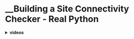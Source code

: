 # __Building a Site Connectivity Checker - Real Python

<details> <summary><b>videos</b></summary>

<br>


> <details> <summary>01. Building a Site Connectivity Checker (Overview)</summary>
>
> <br>
>
> - Notes:
>
> ```sh
> # comment
> $_ whoami
> foo
> ```
>
> <details> <summary><em>Transcript ES:</em></summary>
>
> <br>
>
>  construir un verificador de conductividad del sitio en python
construir un verificador de conectividad lateral en python
es un proyecto interesante para subir de nivel
sus habilidades
con este proyecto integrará conocimientos
relacionados con el manejo de solicitudes http
crear una interfaz de línea de comando es
y organizar el código de sus aplicaciones usando prácticas comunes
python en voz alta
al crear este proyecto, aprenderá cómo
las características asincrónicas de Python pueden ayudarlo a manejar
con las solicitudes moto http de manera eficiente
en este curso aprenderá cómo
crear una interfaz de línea de comando es usando pythons
no pasan
verifique que el sitio web esté en línea usando pythons
cliente de documentación http de la biblioteca estándar
implemente verificaciones síncronas para múltiples sitios web
verifique si el sitio web está en línea usando
la biblioteca de terceros io http
e implemente asíncrono busca múltiples web
sitios
para aprovechar al máximo este proyecto
necesita conocer los conceptos básicos de
manejo de solicitudes http sts y usando nuestro poder
para crear ver aliados
también debe estar familiarizado con el
creo que debo el módulo y el
un fregadero y espero palabras clave pero
no se preocupe, los temas a lo largo del curso
se presentarán en un paso a paso
paso a paso para que puedas comprender
a medida que avanzas
además, puedes descargar el código fuente completo
para el proyecto como parte de
los materiales del curso incluidos
así que ahora sabes lo que se va a cubrir
comencemos
>
> </details>
>
> </details>

<br>


> <details> <summary>02. Understanding the Project Details</summary>
>
> <br>
>
> - note 1
>
> ```sh
> # comment
> $_ whoami
> foo
> ```
>
> <details> <summary><em>Transcript ES:</em></summary>
>
> <br>
>
>  detalles del proyecto
en este curso creas una aplicación
que verifica si uno o más sitios web
están en línea en un momento dado el
apu toma una lista de años objetivo
que la línea de comando y los verifica
para conectividad, ya sea sincrónica lee o asíncrono
lee
en la pantalla puede ver la aplicación
en acción
la verificación de conductividad del sitio puede tomar
uno o más euros que el comando
línea a luego crea una lista interna
de urinarios objetivo y los verifica en busca de
conectividad emitiendo solicitudes http y procesamiento
las respuestas correspondientes
la aplicación de verificación de conectividad de su sitio web proporcionará
algunas opciones para un comando mínimo
interfaz de línea, también conocida como ver
aliado, aquí hay un resumen de estas opciones
usted está despierto le permite
proporcionar uno o más urinarios objetivo en
la línea de comando
f o el archivo de entrada le permite
suministrar un archivo que contiene una lista de
su casa para comprobar
a o asíncrono permite que ejecute
las comprobaciones de conectividad asincrónicas lee
por defecto la aplicación ejecutará las
comprobaciones de conectividad sincrónicas lee en otras palabras
realizará las comprobaciones una después de
otra
con la opción a o asincrónica usted
puede modificar este comportamiento y hacer la
aplicación ejecuta las comprobaciones de conectividad al mismo tiempo que
hace esto, aprovechará las funciones asincrónicas de pythons
y la biblioteca io http de terceros
parte
este modo puede hacer que la conectividad de su sitio web
compruebe una forma más rápida y eficiente, especialmente
cuando tiene una larga lista de
usted debe verificar
internamente su aplicación usará el estándar
library http doc client mojo para crear
una conexión a su sitio web de destino
una vez que tenga una conexión, entonces
puede realizar una solicitud http a
 sitio web que, con suerte, reaccionará con una
respuesta apropiada
si la solicitud tiene éxito entonces
sabrá que el sitio está en línea de lo contrario
usted sabe que el sitio está fuera de línea
para mostrar el resultado de cada conectividad
verifique en su pantalla que proporcione su
aplicación para obtener un resultado con un formato agradable que
hará que los usuarios se sientan atractivos
el proyecto que está construyendo este curso
requerirá familiaridad con programación general de python
además, el conocimiento básico de los siguientes temas
será útil para comprender
lo que está sucediendo en el código que dirá
manejando excepciones en python
trabajando con archivos, la instrucción with y
una ruta de ese módulo
 manejar la solicitud http con la biblioteca estándar o
herramientas de terceros
crear aplicaciones i de venta con el pasado
módulo y usar las funciones asincrónicas de python
conocer los conceptos básicos de io http
la biblioteca de terceros también sería un
plus pero no es un requisito
 sin embargo, si aún no tiene todo este
conocimiento, está bien, puede
aprender más si sigue adelante y le da
un proyecto para llevar a cabo. formas
descargue el código completo como parte de
los materiales del proyecto para usar su comparación
si tiene un problema que
no puede resolver
con esta breve descripción general de su sitio web
conectividad verifique un proyecto y los requisitos previos
usted Estás casi listo para comenzar a envenenar y
divertirte mientras codificas, pero primero
necesitas crear un entorno de trabajo adecuado
y configurar tus proyectos en voz alta y
eso es lo que cubrirás en la
próxima parte del curso
>
> </details>
>
> </details>

<br>


> <details> <summary>03. Setting Up the Development Environment</summary>
>
> <br>
>
> - note 1
>
> ```sh
> # comment
> $_ whoami
> foo
> ```
>
> <details> <summary><em>Transcript ES:</em></summary>
>
> <br>
>
>  configure el entorno de desarrollo
la primera parte para el personal es crear
un entorno virtual para el proyecto a
el entorno virtual proporciona un intérprete de python aislado
y un espacio para almacenar sus proyectos
dependencies
para obtener más información sobre los entornos virtuales, consulte este
real curso de python
para comenzar, siga adelante y cree un
directorio raíz del código del proyecto rp checker en
el proyecto escolar
luego se trasladó a este directorio y ejecute
los siguientes comandos en el comando de su sistema
línea o terminal
aquí está creando y activando el virtual
environment usando windows
y está creando y activando el virtual
environment o linux o mac o s
en ambos, el primero que llega
crea un python virtual
environment completamente funcional llamado v y dentro de los proyectos
directorio raíz
el segundo el comando cual es la diferencia
entre windows o mac o s activa
el entorno
ahora ejecuta el siguiente comando para instalar
las dependencias de proyectos con pip su estándar
gestor de paquetes de python
con este comando instalas ai http
en tu entorno virtual usas esta
biblioteca de terceros junto con pythons a
características de fregadero en la aplicación
nota en esta causa python tres
punto diez se usa junto con a
io http tres punto ocho punto uno
en este curso se ejecuta cualquier código
en un rapper de python se mostrará
usando be python y rappel que
proporciona una serie de mejoras sobre el
estándar pasteles y uno que incluye códigos de color
sin embargo, todo el código que
ve en ejecución funcionará en el sorteo estándar
python al que puede acceder
escribiendo envenenar en su símbolo del sistema
python es sorprendentemente flexible cuando se trata
de estructurar aplicaciones puede encontrar
estructuras bastante diferentes de un proyecto a otro
por pequeña que sea la instalación de un precio y
los proyectos suelen tener un solo paquete que
a menudo se llama después del proyecto en sí
siguiendo esta práctica, puede organizar su
aplicación utilizando la estructura de directorios que se ve
en la pantalla
puede usar cualquier nombre para este
proyecto y su paquete principal en este
curso, el proyecto se llamará are
checker como una combinación de python real
y verificador que señala las aplicaciones
funcionalidad principal
el archivo Léame a m d
contendrá la descripción del proyecto y las instrucciones
para instalar y ejecutar la aplicación
agregar un archivo Léame a su
proyecto es un las mejores prácticas en programación
especialmente si está planeando lanzar el
proyecto como una solución de código abierto
para obtener más información sobre cómo escribir un buen archivo de lectura
vea cómo escribir
una gran sensación de lectura obtenga top
proyectos en el enlace visto en la pantalla
el archivo de recuperación e inicio txt
mantendrá la lista de sus proyectos externos
dependencias en este caso solo necesita
la biblioteca io http porque el resto
de los dedos de los pies y los módulos que 
usará están disponibles desde el primer momento
en la biblioteca estándar de python
puede usar este otoño para reproducir automáticamente
el precio y el entorno virtual adecuados
para su aplicación usando pip el administrador de paquetes estándar
python
puede crear requisitos punto ticks t
utilizando la salida de pip como
visto en la pantalla
tenga en cuenta que no agregará contenido
el léame a md otoño y
este curso, pero está incluido en
los materiales del curso que puede descargue
dentro de op paycheck un directorio que
tiene los siguientes archivos
dunder a net dot p y habilita
rp checker como un paquete de python
dundee llamado p y funciona como un
script de punto de entrada para la aplicación check
don't p y proporciona el núcleo de aplicaciones
funcionalidades y venta no pago por qué
contiene una interfaz de línea de comandos para
aplicación
puede crear estos archivos vacíos
desde la línea de comandos en windows
o en mac o s y linux
now ev todo está en su lugar puede
comenzar a escribir código esto es lo que
hará en la siguiente parte de
el paso elevado creará un núcleo
funcionalidad el proyecto verificando si un sitio
está en línea o no
>
> </details>
>
> </details>

<br>


> <details> <summary>04. Checking a Website's Connectivity</summary>
>
> <br>
>
> - note 1
>
> ```sh
> # comment
> $_ whoami
> foo
> ```
>
> <details> <summary><em>Transcript ES:</em></summary>
>
> <br>
>
>  verifique la conectividad de un sitio web en python
en este punto, debe tener un
entorno virtual de python adecuado con sus proyectos
dependencias instaladas en un directorio de proyecto que contenga
todos los archivos que usó durante
el curso, así que es hora de comenzar
codificación
 antes de saltar a las cosas divertidas, vaya
adelante y agregue el número de versión de la aplicación
al módulo dunder a no paga
por qué y usted es un cheque de pago a
paquete como se ve en la pantalla
la constante de nivel de módulo de versión dunder cómo
proyectos de trabajo número de versión actual porque está
creando una nueva y la
versión inicial está establecida en cero punto uno
punto cero con esta configuración mínima
puede comenzar a implementar su conectividad revisando
funcionalidad
hay varios puntos y herramientas y
 bibliotecas que puede usar para verificar
si un sitio web está en línea en un
momento dado, por ejemplo, una opción popular
es la solicitud de biblioteca de terceros que
le permite realizar solicitudes http usando
un usuario legible por humanos, sin embargo
el uso de solicitudes tiene el inconveniente de instalar
una biblioteca externa solo para usted
una parte mínima de su funcionalidad,
sería más eficiente encontrar una
toll apropiada en un estándar de python biblioteca
con un vistazo rápido a la estándar
biblioteca encontrará el paquete you are a
lip que proporciona varios módulos para
manejar solicitudes http, por ejemplo, para verificar
si los sitios web en línea pueden
usar la función está abierto from
the euro lleva el módulo de solicitudes como
se ve en la pantalla
the you are i'll open función toma
a todos ustedes y lo abre devolviendo
su contenido como una cadena o solicitud
objeto pero solo necesita verificar
si el el sitio web está en línea dijo que descargar
toda la página sería un desperdicio
necesita algo más eficiente
¿qué pasa con todo eso le da un
control de nivel inferior sobre su solicitud http
ahí es donde el módulo http no sube
viene en este módulo proporciona la http
clase de conexión que representa una conexión a un
servidor http dado. La conexión http tiene un método
de solicitud que le permite
realizar solicitudes http usando los diferentes métodos
http para este proyecto, puede
usar el encabezado http método para solicitar
una respuesta que contenga solo los encabezados
de los sitios web de destino
esta opción reducirá la cantidad de
datos para descargar, lo que hará que su verificación de conectividad
sea más eficiente
en este punto, tiene una
idea clara de la peaje para usar ahora
puedes ir a hacer algunas pruebas rápidas
adelante y ejecutar el siguiente código
en una sesión interactiva de python
primera conexión http se importa
y luego se crea una instancia de conexión
dirigido a una canalización hey al sitio web de la organización
usando puerto ochenta, que es el predeterminado
puerto http, el argumento de tiempo de espera proporciona
el número de segundos de espera antes de cronometrar
la conexión
a continuación, realiza una solicitud por adelantado en el
ro del sitio Utilice la barra oblicua directa de la ruta usando el método
no solicitar
para obtener una respuesta real del
servidor al que llamó no obtenga respuesta en
el objeto de conexión
puede inspeccionar los encabezados de respuesta mediante
llamando no obtenga encabezados
 la conectividad del sitio web a cuadros solo necesita
crear una conexión y seguir adelante
solicitar si la solicitud es exitosa que
el sitio web de destino está en línea
de lo contrario, el sitio está fuera de línea
en el último caso sería
apropiado para mostrar un mensaje de error to
the user
next open check adult poi and your
editor y agregue el código que se ve en
screen
esta línea importa la conexión http de http
cliente esta es la clase que usó
para establecer una conexión con el objetivo
sitio web como se ve anteriormente
siguiente que pasaré es importada esta función
lo ayudará a pasar ese objetivo su
casa
hey, usted define que el sitio está en línea que
toma un euro y un argumento de tiempo de espera
el argumento oral se mantiene es una cadena
que representa el cero del sitio web y el tiempo de espera
cómo la cantidad de segundos de espera
antes de que se agote el tiempo de los intentos de conexión
esto define una instancia de excepción genérica como
un marcador de posición
aquí se define una variable pasiva que contiene
el resultado de pasar el objetivo euro
usando su i'll pass
esta línea usa el operador o para
extraer el nombre de la casa de su objetivo
euro
esta estrella un bucle for sobre el
http un https pausa esto por qué usted
puede verificar si el sitio web es disponible
en cualquiera de los dos puertos
esto crea una instancia de http puede realmente
utilizar el puerto de host y el tiempo de espera como
argumentos
hey, usted define un intento excepto finalmente
declaración
el bloque de intentos intenta avanzar
solicitar el sitio web de destino llamando al
 método de solicitudes si las solicitudes tienen éxito entonces
la función devuelve verdadero
si ocurre una excepción entonces el bloque excepto
mantiene una referencia a esa excepción
en error
el bloque finalmente cierra el conexión para
liberar los recursos requeridos esto sucede independientemente
de si ocurre una excepción asegurando que
la conexión se cierra
esta última línea genera una excepción almacenada en
error si el salto finaliza sin una
solicitud exitosa
el sitio está en línea la función devuelve verdadero
si el sitio web de destino está disponible en línea
de lo contrario genera una excepción que señala
el problema que encontró este último comportamiento
es conveniente porque necesita mostrar
y un mensaje de error informativo cuando el sitio
es un en línea
para probar fuera de él está en línea ejecutar
el siguiente código y un python interactivo
sesión iniciada en el directorio del proyecto
a primera vista está en línea se importa de
el verificador rp verifique un module
luego llamas a la función con python
los ogros son un argumento
porque la función devuelve verdadero, sabes
que los científicos objetivo están en línea
hey, llamas al sitio está en línea con
un sitio web no existente como objetivo
jarrell
en este caso la función genera una
excepción que puede capturar más tarde y
procesar para mostrar un mensaje de error a
el usuario
ha implementado la función principal de la aplicación nalidad de
comprobar la conectividad de un sitio web ahora puede
continuar con el proyecto configurando
su interfaz de línea de comandos y eso es lo que
será en la próxima parte de
>
> </details>
>
> </details>

<br>


> <details> <summary>05. Creating the Command-Line Interface</summary>
>
> <br>
>
> - note 1
>
> ```sh
> # comment
> $_ whoami
> foo
> ```
>
> <details> <summary><em>Transcript ES:</em></summary>
>
> <br>
>
>  creando la interfaz de línea de comandos
hasta ahora tiene una función operativa
le permite comprobar si un determinado
sitio web está en línea
al final de este paso,
tendrá una interfaz de línea de comandos mínima que le permitirá ver
 para ejecutar
la aplicación de comprobación de conectividad de su sitio web desde la
línea de comandos
la venta, incluiré opciones para
sacar una lista de sus activos
la línea de comandos y cargar una lista
de euros del archivo de ataques de la aplicación
también mostrará la resultados de verificación de conectividad
con un mensaje amigable para el usuario
para crear la venta de la aplicación si usted
usa no se pasa del estándar python
library
este módulo le permite crear aliados amigables para el usuario sin instalar ninguna dependencia externa
para comenzar escribe el
código repetitivo requerido para trabajar con nuestro
pase también codificará la opción para
radio en rieles desde la línea de comando
para construir la aplicación venta i sin
pase que necesita para crear una instancia de argumento
analizador para que pueda pasar
argumentos proporcionados en la línea de comando una vez
tiene un analizador de argumentos y luego 
puede comenzar a agregar argumentos y opciones a
usted puede navegar i
abrir la venta no orino why
fall y su editor y agregue el
código que se ve en la pantalla
primero importa nuestro módulo anterior
a continuación, crea el usuario de lectura, vea ally
args para mantener la funcionalidad relacionada con
el analizador de argumentos en un solo lugar
para construir el objeto analizador que usa
para argumentos
praga define el nombre del programa
descripción proporciona una descripción adecuada para la
aplicación esta descripción se mostrará cuando
llame a la aplicación con la ayuda
opción
después de crear el argumento pasa que agrega
a primero entrar en línea usando el método de argumento
ad subrayado este argumento
permitirá al usuario ingresar uno o
más. s
el resto de los argumentos para agregar
el argumento funciona de la siguiente manera
conoció los activos un nombre para el
argumento y el uso o los mensajes de ayuda
knox les dice a todos que acepten una
lista de argumentos de la línea de comando después del
usted o su i Cambiaré
tipo dice el tipo de datos de los
argumentos de la línea de comando que es una cadena en
este argumento
por defecto establece el argumento de la línea de comando en
una lista vacía por defecto
ayuda a proporcionar un mensaje de ayuda para el
usuario
finalmente la función devuelve un resultado de
llamar al método alex de guión bajo en
el objeto pasado
este método devuelve un espacio de nombre de
juez que contiene los argumentos pasados
otra opción valiosa para implementar en su
comprobación de conectividad del sitio es la capacidad
para cargar un lista de su casa
del archivo de ataques en su máquina local
para hacer esto, puede agregar un
segundo argumento come on lied que se
se activará con la entrada f o
marcas de archivo
esto se logra agregando un su argumento
esa función que ya creaste
aquí se usa el método de argumento de anuncio
con casi los mismos argumentos que se ve
anteriormente en este caso no estás usando
el argumento de los golpes porque quieres que la
aplicación acepte solo uno archivo de entrada
o la línea de comando
un componente esencial de cada aplicación que
interactúa con el uso de tres la
línea de comando es la salida de la aplicación
su aplicación necesita mostrar el resultado
de su operación al usuario entonces
esta característica es vital para garantizar una
buena experiencia de usuario la verificación de conectividad del sitio
no necesita un resultado muy complejo
solo necesita informar al usuario
sobre el estado actual de su consulta
sitio web
para implementar esta funcionalidad su código de
función resultado de la comprobación de visualización de código
de nuevo en venta no pago por qué
en la función al final
disfunción toma el resultado de la comprobación de conectividad el
la prueba de estambre condicional para ver si
resultado es verdadero en cuyo caso y
el mensaje en línea se imprime en la pantalla
si el resultado es amigos que la cláusula
else príncipe fuera de línea junto con una
flecha informa sobre el problema real que s
acaba de ocurrir
tenga en cuenta que el mensaje se acaba de ver
en la pantalla involucra caracteres Unicode de pulgar hacia arriba y
pulgar hacia abajo
cómo ingresa estos caracteres depende de
el sistema operativo que está usando que
los números Unicode se ven en la pantalla
y están disponibles en los materiales del curso
la verificación de conectividad del sitio web tiene una
interfaz de línea de comandos para permitir que el usuario
interactúe con la aplicación ahora es
el momento de poner todo junto en los
scripts de punto de entrada de las aplicaciones y eso es lo que
harás en la siguiente sección
del curso
>
> </details>
>
> </details>

<br>


> <details> <summary>06. Putting Everything Together</summary>
>
> <br>
>
> - note 1
>
> ```sh
> # comment
> $_ whoami
> foo
> ```
>
> <details> <summary><em>Transcript ES:</em></summary>
>
> <br>
>
>  juntando todo
Hasta ahora, la conectividad de su sitio verifica que un
proyecto tiene una función que verifica si
un sitio web está en línea y también
tiene una venta i que no pudo
construyó usando el módulo no aprobado
en En este paso, escribe el
código de pegamento el código que unirá todos
de estos componentes y hará que su
aplicación funcione como un comando completo
aplicación de línea
a
primero, comenzará configurando el script principal de
aplicaciones o secuencia de comandos de punto de entrada
una secuencia de comandos que contiene la función principal
y algún código de alto nivel que
lo ayudará a conectar el aliado de visualización en
el frente con la verificación de conectividad
funcionalidad en el backend
el siguiente paso y la creación de la aplicación
es para definir el script de punto de entrada
con una función principal adecuada para hacer
esto usa ese dunder main no
pee por qué el archivo que vive en el
todo el cheque de pago un paquete
incluyendo una caída principal de dunder en un
paquete de Python habilita y ou para ejecutar el
paquete empaqueta un programa ejecutable usando el
comando que se ve en la pantalla
para comenzar a completar hecho el principal no
p por qué con el código ábralo y
será editor al agregar el código
visto en la pantalla
 después de importar leer use un c l
i args del módulo say i
usted define la función principal de la aplicación
dentro de main encontrará algunas líneas
de código que aún no funciona
él es lo que el código debería hacer a menudo
provide la funcionalidad que falta
esta línea hace que la lectura use un c
argumentos aliados para pasar la línea de comando
argumentos el objeto de espacio de nombres resultante es
luego se almacena en los argumentos del usuario local
variable
esto reúne una lista de objetivos
urinarios llamando a un función de ayuda que
estarás codificando en un momento
oye, defines una declaración if para
comprueba si la lista de tu casa
está vacía
si ese es el caso, entonces el
si bloquea al príncipe y envía un mensaje de error a
el usuario y sale de la aplicación
esta línea invoca una f unación que toma
una lista de euros objetivo como un
argumento y ejecuta la comprobación de conectividad sobre
ocho cero como indica el nombre
esta función ejecutará las comprobaciones de conectividad
síncrono lee o uno tras otro de nuevo
estarás codificando esto función en un
momento
con main en su lugar, puede comenzar
codificando las piezas que faltan para que
funcione correctamente y eso es lo que estará
haciendo a continuación
>
> </details>
>
> </details>

<br>


> <details> <summary>07. Coding the Missing Pieces</summary>
>
> <br>
>
> - note 1
>
> ```sh
> # comment
> $_ whoami
> foo
> ```
>
> <details> <summary><em>Transcript ES:</em></summary>
>
> <br>
>
>  codificando las piezas que faltan
en la sección anterior vio la
creación del código de unión principal para
la aplicación en esta parte del
curso verá las funciones de desorden creadas
completando la funcionalidad inicial de la verificación
su aplicación
la conectividad del sitio compruébela 
podrá comprobar varios euros en
cada ejecución los usuarios alimentarán su otro
hacia fuera al enumerarlos en
la línea de comando proporcionándolos en un
archivo de texto o ambos
para crear la lista interna de objetivo
su casa el primer proceso de Apple, sí
i se proporcionó en la línea de comando
luego agregará un euro adicional algún
un archivo si alguno
él es el código que realiza estos lanzamientos y
devuelve una lista de activación de objetivos que
combina ambas fuentes la línea de comando y
el archivo de texto opcional
el primer positivo se importa para administrar la
ruta a la operación sabe que usted es
otro archivo
a continuación se agrega una función de ayuda con
lo siguiente código
esto define ceros que inicialmente almacena la
lista de euros siempre que el comando
línea
tenga en cuenta que si el uso no lo hace
suministra urinarios entonces será una
lista vacía
hey para encontrar un condicional que verifique
si un usuario ha proporcionado un euro
archivo
si es así, entonces el bloque if aumenta
la lista de destino su propio resultante
de la llamada lee que está fuera de
archivo con la caída proporcionada en el
argumentos del usuario argumento de la línea de comando del archivo de entrada
finalmente se devuelve la lista de euros
el guión bajo lee los euros del archivo ejecuta las
siguientes acciones
esto convierte un argumento de caída en un objeto de ruta de
ruta cumplida para facilitar
el procesamiento adicional
esta línea define una declaración condicional que
comprueba si el archivo actual es un
archivo real en el sistema de archivos local
realiza la verificación de la causa condicional
es el método de caída en la ruta
objeto
entonces el bloque if abre el archivo
y lee su contenido usando una lista t
comprensión
la lista de comprensión elimina cualquier espacio en blanco inicial y
posterior de cada línea para
evitar el procesamiento horas más tarde
este control condicional si se ha recolectado algún euro
si es así, esta línea devuelve
de la lista resultante de euros
de lo contrario, esto line prince y mensaje de error
para informar al usuario que el archivo de entrada
está vacío
la cláusula else prince un mensaje de error
para señalar que el archivo de entrada
no existe si la función se ejecuta sin
devolviendo una lista válida de su house
devuelve y vacía la lista
ese es un flujo de programa razonablemente complejo pero
ahora puede continuar con la parte final
de dunder main don't pay why
para ejecutar verificaciones de conectividad en múltiples web
sitios que necesita es justo a través de
 la lista de destino de su casa hace
los controles y muestra los resultados correspondientes
eso es lo que ve la función de control síncrono
a continuación en la pantalla
en primer lugar, actualiza sus importaciones agregando 
el sitio está en línea y muestra el resultado de la verificación
a continuación, se define la función de verificación síncrona
que toma una lista de sus demás
como argumentos
esta línea inicia un ciclo for the
ocho tasas sobre los euros objetivo
hey, usted define e inicializa el error que
contendrá un mensaje que se
mostrará si la aplicación no recibe una
respuesta del sitio web de destino
oye, tú defines una declaración de prueba excepto
que detecta cualquier excepción que pueda ocurrir
durante las comprobaciones de conectividad, estas comprobaciones son geniales
 el sitio está en línea con el objetivo su
lo usaré como argumento
estas líneas actualizan el resultado una vez
variables si ocurre un problema de conexión
esta línea entrenador muestra el resultado de verificación con
argumentos apropiados para mostrar la conectividad verifica
resultado en la pantalla
para terminar este archivo, agrega
lo típico si se hace, el nombre es
podría haber hecho el repetitivo principal
código
esta causa es principal cuando el módulo se
ejecuta como script o ejecutable programa
y detiene la ejecución del código si
alguna vez se importa a otro script
ha escrito mucho código sin
verlo en acción ha codificado la
conectividad del sitio verifique su venta i y
el script de punto de entrada ahora es hora
de probar la aplicación
antes de hacerlo, asegúrese de haber descargado
la muestra incluida que despertó el archivo dot txt
de los materiales del curso y colóquelo en
en el directorio de trabajo
ahora regrese a la línea come on
 una tecla ex el comando visto
en pantalla
primero ejecuta rp checker con el indicador
h que muestra un mensaje que explica
cómo usar la aplicación
luego puede ver el contenido de
el archivo de texto de muestra de euros
finalmente rp checker es ejecutar con la bandera
f y el archivo de euros de muestra
que ejecuta una verificación en varios importantes
sitios web
si ocurre un error durante la verificación
el nuevo recibe un mensaje en pantalla
con la información sobre qué está causando el
error
go adelante y tr y algunos otros euros
y funciones
por ejemplo, intente combinar euros que
la línea de comando con el de un
archivo de texto usando usted y f
cambia
verifique adicionalmente qué sucede cuando proporciona
una caída de euros que está vacía o inexistente
la comprobación de conectividad funciona bien pero
tiene un problema oculto la ejecución
el tiempo puede ser considerable si lo ejecutas
con una lista larga de destino
euros
esto es porque todas las comprobaciones
ejecutar sincrónico lee esperando que el sitio quiera
responda antes de iniciar la verificación en
sitio y así sucesivamente
con una larga lista de euros y
respuestas lentas del sitio, esto puede sumar
rápidamente
la solución a este problema es
ejecutar las comprobaciones asincrónicas ejecutan múltiples comprobaciones
al mismo tiempo
esto es posible porque la mayoría del
tiempo de ejecución de los programas está esperando respuestas
de los lados que se están comprobando
en la siguiente sección del curso
>
> </details>
>
> </details>

<br>


> <details> <summary>08. Checking Sites Asynchronously</summary>
>
> <br>
>
> - note 1
>
> ```sh
> # comment
> $_ whoami
> foo
> ```
>
> <details> <summary><em>Transcript ES:</em></summary>
>
> <br>
>
>  comprobando sitios asincrónicos tarde
al realizar las comprobaciones de conectividad en varios
sitios web al mismo tiempo a través de la programación asincrónica, usted
puede mejorar el rendimiento general de su
aplicación
para hacer esto, puede aprovechar
las funciones asincrónicas de python y el tercero io
http party library que ya has
instalado en el entorno virtual de tus proyectos
python supongamos que la programación asincrónica con el módulo a
sinclair y el sumidero en
unas palabras clave blancas en esta sección de
el curso tiene razón el código requerido
to haga que ejecute la conectividad
verifique de forma asíncrona lee usando estas herramientas
el primer paso para hacer que la verificación
a funcione al mismo tiempo es escribir y
una función receptora que le permita
realizar una única verificación de conectividad en un
sitio web dado
este será el equivalente asincrónico de
el sitio tiene una función en línea
regresa para comprobarlo p
y agrega el siguiente código
fir st usted en el registro importa a
cinco an io http
siguiente el sitio definido está en línea a
sink es una función de formación de hielo que toma
dos argumentos el euro para verificar y
la cantidad de segundos antes de la solicitud
timeout
esta línea define una instancia de excepción genérica
tiene un marcador de posición
esto define una variable pasiva que contiene el
resultado de pasar su euro de destino usando
tu te pasaré
esta línea usa el operador o para
extraer el nombre de host del objetivo
euro
 a continuación, define un bucle for sobre
el http en https juegos
esto le permitirá verificar si
el sitio web está disponible en cualquiera de ellos
esto lo usa como cadena para construir
un año usando su esquema actual
y el nombre de host
siguiente que defina y un sumidero con
declaración para manejar una instancia de ai http client
session esta clase es la
interfaz recomendada para realizar solicitudes http con io
http
estas líneas definen una declaración de prueba excepto
el bloque de prueba realiza y pondera
adelante las solicitudes al sitio web de destino mediante
llamando al encabezado en el objeto de la sesión
si las solicitudes tienen éxito, entonces la función
devuelve verdadero
el primero, excepto el cierre, detecta el error de tiempo de espera
excepciones y el sexo era a una nueva
instancia de excepción
 el segundo accept close detecta cualquier otra
excepciones y los días actualizan una variable en consecuencia
esta última línea genera una excepción almacenada en
error si el final finaliza sin una
solicitud exitosa
esta función asíncrona es similar a la
implementación del sitio en línea devuelve
true si el sitio web de destino está en línea
de lo contrario, genera una excepción que señala
el problema encontrado
la principal diferencia entre estas funciones es
ese sitio está en línea, un sumidero realiza
las solicitudes http son asincrónicas usando la biblioteca de terceros http
io
como ya se mencionó, esto puede ayudarlo
a optimizar el rendimiento de sus aplicaciones cuando tiene
una larga lista de sitios web para 
check
en la siguiente sección del curso
escribes el código necesario para completar
la implementación de controles asincrónicos
>
> </details>
>
> </details>

<br>


> <details> <summary>09. Completing Asynchronous Support</summary>
>
> <br>
>
> - note 1
>
> ```sh
> # comment
> $_ whoami
> foo
> ```
>
> <details> <summary><em>Transcript ES:</em></summary>
>
> <br>
>
>  completing asynchronous support
en esta parte del curso, usted
completa el soporte asíncrono que comenzó anteriormente
al comenzar agregando y un sumidero
opción a su aliado de visualización
la opción puede ser simplemente un booleano
indicador para implementar este tipo de opción
usar el argumento de acción del método ad
argumento abrir la venta no
pagar por qué presentar una actualización leer usuario
venta i args con el código visto
en pantalla
esta llamada para agregar argumento agrega un
nuevo a o asincrónico opción a la
venta de la aplicación i
el argumento de la acción se establece en store
true, lo que indica que se pasa a
un asincrónico nuestros indicadores booleanos que
almacenarán true y se proporcionarán en el comando
line
para comprobar que la conectividad tiene múltiples web
 los sitios asincrónicos leen a la derecha y una función
sink que causa y un
sitio blanco está en línea un receptor del
compruebe un módulo
en el código que se ve en la pantalla a
hecho lo principal no pague por qué
archivo
primero el importaciones se actualizan para agregar
un sumidero io
y el sitio está en línea un sumidero
la próxima verificación asíncrona se define como una
función asíncrona usando la clave de un sumidero
palabra esta función toma una lista de
euros y verifica que la conectividad sea asíncrona lee
hey you define y en una carrera
función que te permite reutilizar el
código que verifica un solo año alfa
conectividad
oye, tú defines e inicializas una variable place
holder era que usamos en
el código para mostrar el resultado de la verificación más tarde
oye tú defina una sentencia try except
para envolver la conectividad verifique la causa try
block y un sitio blanco es
online un sumidero con el objetivo your
all como argumento si el cool
tiene éxito el resultado será verdadero
it's the coal plantea un excepción que
resultado será amigos una era 
mantendrá el mensaje de error resultante
esta línea el entrenador muestra el resultado de verificación usando
resultado euro y era como argumentos
discos que espera la función de recopilación de
t En un módulo de cinco, esta función ejecuta
una lista de objetos para facturar
concurrentemente y devuelve una lista agregada de
valores resultantes si todos los objetos de facturación
esperados se completan con éxito para proporcionar la lista
de objetos de un cinturón blanco use una expresión
generadora costa verifique la edad a
obtendré su lechuza
para agregar la funcionalidad asincrónica a las aplicaciones
la función principal usa una declaración condicional
para verificar si el usuario proporcionó el
a o el indicador asincrónico en el comando
line
esta voluntad condicional le permite ejecutar
las comprobaciones de conectividad con derecho a
de acuerdo con la entrada de usos
abrir el hecho principal para pagar
por qué volver a caer y actualizar el código
como se ve en la pantalla
el estambre condicional comprueba si el es
proporcionado el a un indicador síncrono en
la línea de comando
si ese es el caso, main ejecuta a
conectividad verifica lee asíncrono usando un sumidero
io no ejecute
de lo contrario, ejecuta el cheque síncrono lee
u cantar su función de verificación síncrona
eso es todo, puede probar esta nueva
función del verificador de conectividad de su sitio web en
practice
volver a conectarse y
ejecutar el comando que se ve en la pantalla
esto muestra que su aplicación ahora tiene
una o opción asincrónica que
ejecutará las comprobaciones de conectividad asynchronous lee
siguiente, el contenido de la muestra euros
archivo se muestra en la pantalla. como hiciste en
una sección anterior
esto se debe a que no proporcionas el
a o las banderas asincrónicas conocidas por los
euros que verifiqué en el mismo antiguo
aparecen en el archivo de texto
ahora usas la bandera a en
el final de la línea
este indicador hace que nuestra comprobación ejecute las
comprobaciones de conectividad al mismo tiempo
ahora los resultados de la comprobación se muestran en
los mismos pedidos que los euros o ingresados
pero en el orden en que los
resultan Las propuestas provienen de los sitios web de destino
como un impuesto especial, ejecute el comprobador de conectividad
con una lista larga de euros de destino
y compare el tiempo de ejecución cuando la
aplicación para y sincrónica lee y asynchronous
lee
ahora que tiene todas las funciones
 verificador de conectividad del sitio en la siguiente sección
revisa lo que
aprendió en este curso
>
> </details>
>
> </details>

<br>


> <details> <summary>10. Building a Site Connectivity Checker (Summary)</summary>
>
> <br>
>
> - note 1
>
> ```sh
> # comment
> $_ whoami
> foo
> ```
>
> <details> <summary><em>Transcript ES:</em></summary>
>
> <br>
>
>  summary
muy bien, llegaste al
final del curso en el que has
construido una aplicación funcional de verificación de conectividad del sitio
en python
ahora conoces los conceptos básicos del manejo de
solicitudes http a un sitio web dado
he también aprendió cómo crear una
interfaz de línea de comandos mínima pero funcional para
su aplicación y cómo organizar un
proyecto Python del mundo real
además, probó las funciones asincrónicas de Python
en este curso aprendió a
crear una interfaz de línea de comandos está en python
sin contraseña
verificar si un sitio web está en línea usando
pythons http door client
ejecutar verificaciones sincrónicas en múltiples sitios web
verificar si un sitio web está en línea usando
ai http
y verificar la conectividad tiene múltiples web
sitios asincrónicos lee
con esta base, está listo para continuar
mejorando sus habilidades creando más
aplicaciones de línea de comandos complejas, está mucho mejor
preparado para continuar aprendiendo sobre http solicitud
con python esperamos que hayas encontrado útil este
curso y nos vemos de nuevo
pronto en python real no vengas
>
> </details>
>
> </details>

<br>


